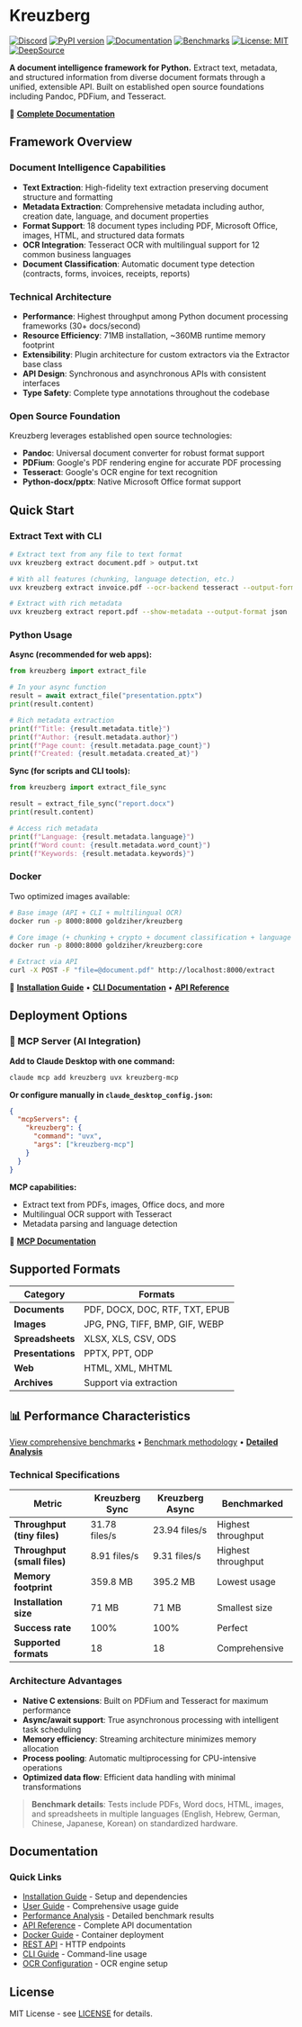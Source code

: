 # Kreuzberg

[![Discord](https://img.shields.io/badge/Discord-Join%20our%20community-7289da)](https://discord.gg/pXxagNK2zN)
[![PyPI version](https://badge.fury.io/py/kreuzberg.svg)](https://badge.fury.io/py/kreuzberg)
[![Documentation](https://img.shields.io/badge/docs-kreuzberg.dev-blue)](https://kreuzberg.dev/)
[![Benchmarks](https://img.shields.io/badge/benchmarks-fastest%20CPU-orange)](https://benchmarks.kreuzberg.dev/)
[![License: MIT](https://img.shields.io/badge/License-MIT-yellow.svg)](https://opensource.org/licenses/MIT)
[![DeepSource](https://app.deepsource.com/gh/Goldziher/kreuzberg.svg/?label=code+coverage&show_trend=true&token=U8AW1VWWSLwVhrbtL8LmLBDN)](https://app.deepsource.com/gh/Goldziher/kreuzberg/)

**A document intelligence framework for Python.** Extract text, metadata, and structured information from diverse document formats through a unified, extensible API. Built on established open source foundations including Pandoc, PDFium, and Tesseract.

📖 **[Complete Documentation](https://kreuzberg.dev/)**

## Framework Overview

### Document Intelligence Capabilities

- **Text Extraction**: High-fidelity text extraction preserving document structure and formatting
- **Metadata Extraction**: Comprehensive metadata including author, creation date, language, and document properties
- **Format Support**: 18 document types including PDF, Microsoft Office, images, HTML, and structured data formats
- **OCR Integration**: Tesseract OCR with multilingual support for 12 common business languages
- **Document Classification**: Automatic document type detection (contracts, forms, invoices, receipts, reports)

### Technical Architecture

- **Performance**: Highest throughput among Python document processing frameworks (30+ docs/second)
- **Resource Efficiency**: 71MB installation, ~360MB runtime memory footprint
- **Extensibility**: Plugin architecture for custom extractors via the Extractor base class
- **API Design**: Synchronous and asynchronous APIs with consistent interfaces
- **Type Safety**: Complete type annotations throughout the codebase

### Open Source Foundation

Kreuzberg leverages established open source technologies:

- **Pandoc**: Universal document converter for robust format support
- **PDFium**: Google's PDF rendering engine for accurate PDF processing
- **Tesseract**: Google's OCR engine for text recognition
- **Python-docx/pptx**: Native Microsoft Office format support

## Quick Start

### Extract Text with CLI

```bash
# Extract text from any file to text format
uvx kreuzberg extract document.pdf > output.txt

# With all features (chunking, language detection, etc.)
uvx kreuzberg extract invoice.pdf --ocr-backend tesseract --output-format text

# Extract with rich metadata
uvx kreuzberg extract report.pdf --show-metadata --output-format json
```

### Python Usage

**Async (recommended for web apps):**

```python
from kreuzberg import extract_file

# In your async function
result = await extract_file("presentation.pptx")
print(result.content)

# Rich metadata extraction
print(f"Title: {result.metadata.title}")
print(f"Author: {result.metadata.author}")
print(f"Page count: {result.metadata.page_count}")
print(f"Created: {result.metadata.created_at}")
```

**Sync (for scripts and CLI tools):**

```python
from kreuzberg import extract_file_sync

result = extract_file_sync("report.docx")
print(result.content)

# Access rich metadata
print(f"Language: {result.metadata.language}")
print(f"Word count: {result.metadata.word_count}")
print(f"Keywords: {result.metadata.keywords}")
```

### Docker

Two optimized images available:

```bash
# Base image (API + CLI + multilingual OCR)
docker run -p 8000:8000 goldziher/kreuzberg

# Core image (+ chunking + crypto + document classification + language detection)
docker run -p 8000:8000 goldziher/kreuzberg:core

# Extract via API
curl -X POST -F "file=@document.pdf" http://localhost:8000/extract
```

📖 **[Installation Guide](https://kreuzberg.dev/getting-started/installation/)** • **[CLI Documentation](https://kreuzberg.dev/cli/)** • **[API Reference](https://kreuzberg.dev/api-reference/)**

## Deployment Options

### 🤖 MCP Server (AI Integration)

**Add to Claude Desktop with one command:**

```bash
claude mcp add kreuzberg uvx kreuzberg-mcp
```

**Or configure manually in `claude_desktop_config.json`:**

```json
{
  "mcpServers": {
    "kreuzberg": {
      "command": "uvx",
      "args": ["kreuzberg-mcp"]
    }
  }
}
```

**MCP capabilities:**

- Extract text from PDFs, images, Office docs, and more
- Multilingual OCR support with Tesseract
- Metadata parsing and language detection

📖 **[MCP Documentation](https://kreuzberg.dev/user-guide/mcp-server/)**

## Supported Formats

| Category          | Formats                        |
| ----------------- | ------------------------------ |
| **Documents**     | PDF, DOCX, DOC, RTF, TXT, EPUB |
| **Images**        | JPG, PNG, TIFF, BMP, GIF, WEBP |
| **Spreadsheets**  | XLSX, XLS, CSV, ODS            |
| **Presentations** | PPTX, PPT, ODP                 |
| **Web**           | HTML, XML, MHTML               |
| **Archives**      | Support via extraction         |

## 📊 Performance Characteristics

[View comprehensive benchmarks](https://benchmarks.kreuzberg.dev/) • [Benchmark methodology](https://github.com/Goldziher/python-text-extraction-libs-benchmarks) • [**Detailed Analysis**](https://kreuzberg.dev/performance-analysis/)

### Technical Specifications

| Metric                       | Kreuzberg Sync | Kreuzberg Async | Benchmarked        |
| ---------------------------- | -------------- | --------------- | ------------------ |
| **Throughput (tiny files)**  | 31.78 files/s  | 23.94 files/s   | Highest throughput |
| **Throughput (small files)** | 8.91 files/s   | 9.31 files/s    | Highest throughput |
| **Memory footprint**         | 359.8 MB       | 395.2 MB        | Lowest usage       |
| **Installation size**        | 71 MB          | 71 MB           | Smallest size      |
| **Success rate**             | 100%           | 100%            | Perfect            |
| **Supported formats**        | 18             | 18              | Comprehensive      |

### Architecture Advantages

- **Native C extensions**: Built on PDFium and Tesseract for maximum performance
- **Async/await support**: True asynchronous processing with intelligent task scheduling
- **Memory efficiency**: Streaming architecture minimizes memory allocation
- **Process pooling**: Automatic multiprocessing for CPU-intensive operations
- **Optimized data flow**: Efficient data handling with minimal transformations

> **Benchmark details**: Tests include PDFs, Word docs, HTML, images, and spreadsheets in multiple languages (English, Hebrew, German, Chinese, Japanese, Korean) on standardized hardware.

## Documentation

### Quick Links

- [Installation Guide](https://kreuzberg.dev/getting-started/installation/) - Setup and dependencies
- [User Guide](https://kreuzberg.dev/user-guide/) - Comprehensive usage guide
- [Performance Analysis](https://kreuzberg.dev/performance-analysis/) - Detailed benchmark results
- [API Reference](https://kreuzberg.dev/api-reference/) - Complete API documentation
- [Docker Guide](https://kreuzberg.dev/user-guide/docker/) - Container deployment
- [REST API](https://kreuzberg.dev/user-guide/api-server/) - HTTP endpoints
- [CLI Guide](https://kreuzberg.dev/cli/) - Command-line usage
- [OCR Configuration](https://kreuzberg.dev/user-guide/ocr-configuration/) - OCR engine setup

## License

MIT License - see [LICENSE](LICENSE) for details.

